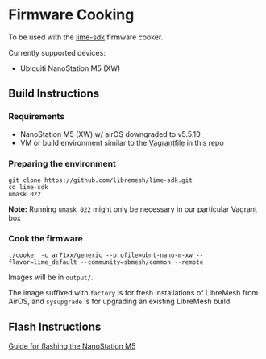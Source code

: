 # Firmware Cooking

To be used with the [lime-sdk](https://github.com/libremesh/lime-sdk) firmware cooker.

Currently supported devices:
- Ubiquiti NanoStation M5 (XW)


## Build Instructions

### Requirements

- NanoStation M5 (XW) w/ airOS downgraded to v5.5.10
- VM or build environment similar to the [Vagrantfile](https://github.com/sbmesh/documentation/Vagrantfile) in this repo


### Preparing the environment

```
git clone https://github.com/libremesh/lime-sdk.git
cd lime-sdk
umask 022
```
**Note:** Running `umask 022` might only be necessary in our particular Vagrant box

### Cook the firmware

```
./cooker -c ar71xx/generic --profile=ubnt-nano-m-xw --flavor=lime_default --community=sbmesh/common --remote
```

Images will be in `output/`.

The image suffixed with `factory` is for fresh installations of LibreMesh from AirOS, and `sysupgrade` is for upgrading an existing LibreMesh build.

## Flash Instructions

[Guide for flashing the NanoStation M5](https://github.com/sbmesh/documentation/flashing.md)
